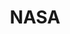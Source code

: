 ---
title: NASA
name: NASA
summary: We're working on big data processing with NASA's CISTO.
link: http://science.gsfc.nasa.gov/
twitter-url: 
linkedin-url: 
github-url: 
email:
stackoverflow-url: 
logo: https://images.informaticslab.co.uk/partners/nasa.jpg
---